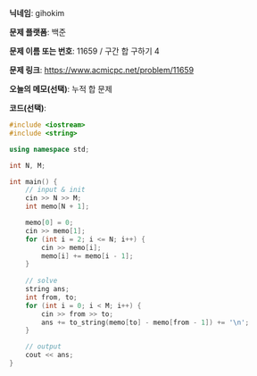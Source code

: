 **닉네임**: gihokim

**문제 플랫폼**: 백준

**문제 이름 또는 번호**: 11659 / 구간 합 구하기 4

**문제 링크**: https://www.acmicpc.net/problem/11659

**오늘의 메모(선택)**: 누적 합 문제

**코드(선택)**:

```c++
#include <iostream>
#include <string>

using namespace std;

int N, M;

int main() {
	// input & init
	cin >> N >> M;
	int memo[N + 1];

	memo[0] = 0;
	cin >> memo[1];
	for (int i = 2; i <= N; i++) {
		cin >> memo[i];
		memo[i] += memo[i - 1];
	}
	
	// solve
	string ans;
	int from, to;
	for (int i = 0; i < M; i++) {
		cin >> from >> to;
		ans += to_string(memo[to] - memo[from - 1]) += '\n';
	}

	// output
	cout << ans;
}
```
